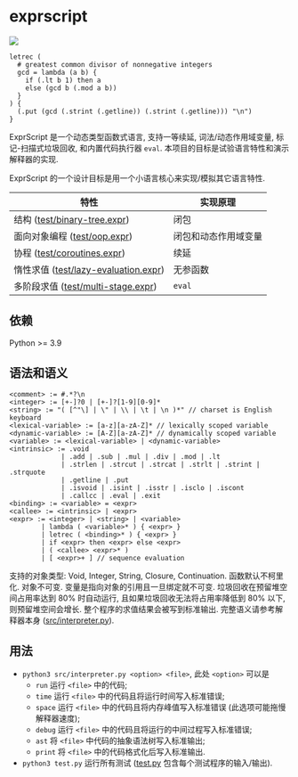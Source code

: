 # exprscript

![](https://github.com/sdingcn/expr/actions/workflows/auto-test.yml/badge.svg)

```
letrec (
  # greatest common divisor of nonnegative integers
  gcd = lambda (a b) {
    if (.lt b 1) then a
    else (gcd b (.mod a b))
  }
) {
  (.put (gcd (.strint (.getline)) (.strint (.getline))) "\n")
}
```

ExprScript 是一个动态类型函数式语言, 支持一等续延,
词法/动态作用域变量, 标记-扫描式垃圾回收,
和内置代码执行器 `eval`.
本项目的目标是试验语言特性和演示解释器的实现.

ExprScript 的一个设计目标是用一个小语言核心来实现/模拟其它语言特性.

| 特性 | 实现原理 |
| --- | --- |
| 结构 ([test/binary-tree.expr](test/binary-tree.expr)) | 闭包 |
| 面向对象编程 ([test/oop.expr](test/oop.expr)) | 闭包和动态作用域变量 |
| 协程 ([test/coroutines.expr](test/coroutines.expr)) | 续延 |
| 惰性求值 ([test/lazy-evaluation.expr](test/lazy-evaluation.expr)) | 无参函数 |
| 多阶段求值 ([test/multi-stage.expr](test/multi-stage.expr)) | `eval` |

## 依赖

Python >= 3.9

## 语法和语义

```
<comment> := #.*?\n
<integer> := [+-]?0 | [+-]?[1-9][0-9]*
<string> := "( [^"\] | \" | \\ | \t | \n )*" // charset is English keyboard
<lexical-variable> := [a-z][a-zA-Z]* // lexically scoped variable
<dynamic-variable> := [A-Z][a-zA-Z]* // dynamically scoped variable
<variable> := <lexical-variable> | <dynamic-variable>
<intrinsic> := .void
             | .add | .sub | .mul | .div | .mod | .lt
             | .strlen | .strcut | .strcat | .strlt | .strint | .strquote
             | .getline | .put
             | .isvoid | .isint | .isstr | .isclo | .iscont
             | .callcc | .eval | .exit
<binding> := <variable> = <expr>
<callee> := <intrinsic> | <expr>
<expr> := <integer> | <string> | <variable>
        | lambda ( <variable>* ) { <expr> }
        | letrec ( <binding>* ) { <expr> }
        | if <expr> then <expr> else <expr>
        | ( <callee> <expr>* )
        | [ <expr>+ ] // sequence evaluation
```

支持的对象类型: Void, Integer, String, Closure, Continuation.
函数默认不柯里化.
对象不可变.
变量是指向对象的引用且一旦绑定就不可变.
垃圾回收在预留堆空间占用率达到 80% 时自动运行,
且如果垃圾回收无法将占用率降低到 80% 以下, 则预留堆空间会增长.
整个程序的求值结果会被写到标准输出.
完整语义请参考解释器本身 ([src/interpreter.py](src/interpreter.py)).

## 用法

+ `python3 src/interpreter.py <option> <file>`, 此处 `<option>` 可以是
  - `run` 运行 `<file>` 中的代码;
  - `time` 运行 `<file>` 中的代码且将运行时间写入标准错误;
  - `space` 运行 `<file>` 中的代码且将内存峰值写入标准错误 (此选项可能拖慢解释器速度);
  - `debug` 运行 `<file>` 中的代码且将运行的中间过程写入标准错误;
  - `ast` 将 `<file>` 中代码的抽象语法树写入标准输出;
  - `print` 将 `<file>` 中的代码格式化后写入标准输出.
+ `python3 test.py` 运行所有测试 ([test.py](test.py) 包含每个测试程序的输入/输出).
